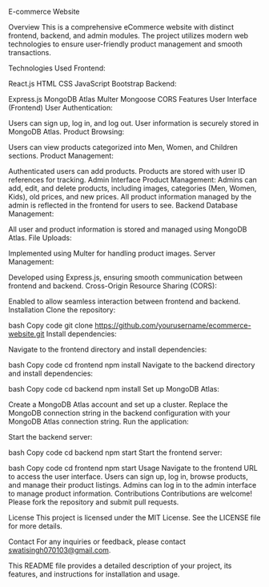 E-commerce Website

Overview
This is a comprehensive eCommerce website with distinct frontend, backend, and admin modules. The project utilizes modern web technologies to ensure user-friendly product management and smooth transactions.

Technologies Used
Frontend:


React.js
HTML
CSS
JavaScript
Bootstrap
Backend:

Express.js
MongoDB Atlas
Multer
Mongoose
CORS
Features
User Interface (Frontend)
User Authentication:

Users can sign up, log in, and log out.
User information is securely stored in MongoDB Atlas.
Product Browsing:

Users can view products categorized into Men, Women, and Children sections.
Product Management:

Authenticated users can add products.
Products are stored with user ID references for tracking.
Admin Interface
Product Management:
Admins can add, edit, and delete products, including images, categories (Men, Women, Kids), old prices, and new prices.
All product information managed by the admin is reflected in the frontend for users to see.
Backend
Database Management:

All user and product information is stored and managed using MongoDB Atlas.
File Uploads:

Implemented using Multer for handling product images.
Server Management:

Developed using Express.js, ensuring smooth communication between frontend and backend.
Cross-Origin Resource Sharing (CORS):

Enabled to allow seamless interaction between frontend and backend.
Installation
Clone the repository:

bash
Copy code
git clone https://github.com/yourusername/ecommerce-website.git
Install dependencies:

Navigate to the frontend directory and install dependencies:

bash
Copy code
cd frontend
npm install
Navigate to the backend directory and install dependencies:

bash
Copy code
cd backend
npm install
Set up MongoDB Atlas:

Create a MongoDB Atlas account and set up a cluster.
Replace the MongoDB connection string in the backend configuration with your MongoDB Atlas connection string.
Run the application:

Start the backend server:

bash
Copy code
cd backend
npm start
Start the frontend server:

bash
Copy code
cd frontend
npm start
Usage
Navigate to the frontend URL to access the user interface.
Users can sign up, log in, browse products, and manage their product listings.
Admins can log in to the admin interface to manage product information.
Contributions
Contributions are welcome! Please fork the repository and submit pull requests.

License
This project is licensed under the MIT License. See the LICENSE file for more details.

Contact
For any inquiries or feedback, please contact swatisingh070103@gmail.com.

This README file provides a detailed description of your project, its features, and instructions for installation and usage.








